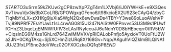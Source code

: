 $START$O3uSrrn59kZKUw2gCP8zwXpPZgT4m1LXVbj6/iJ0iYWHkE+e9X3QesXvTkwuVjv3isBbXCoLRB/GPOWgxqGFeno6/t98kcioEX2U923eCAyQ4/zbyCTIqMbYxLX+zXHKg9juXiaSWgN2Qx6ewEwaDs4TBY+Y3we89oLuoAVehVPTvj89NPRfF7E/aYUwLt1sL4rwAG0815UI247NAiStW0FPnvvs53U3M9s1PUwffCHnZ3LbqeLgEMNWfUflV3cLAsRNyIccuJJ6uNdnY0D8bHEbeqrr0tRV5bW+CiqsInEG9M4zs1GhLrd764ZwlMMVXVpRICALobPnfjo5AyxioVT0UoFtU2Wa2JN+0CKgTAkq+SjSXCHmZizURq8X/168Gv+Nqp/AKguhVIQZklmBILQiNA1JUJZ3fxLP15no2doVWcz02OFX0CzkaOQ1q5P8$END$